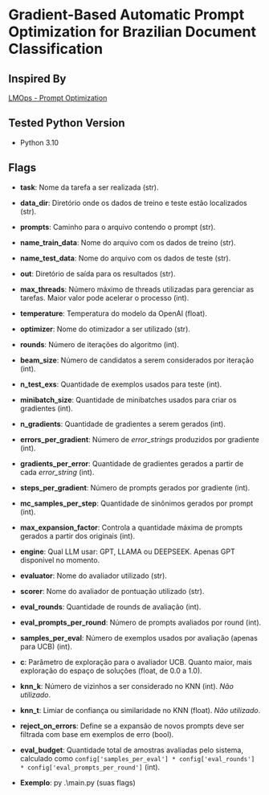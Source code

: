 ﻿# Gradient-Based Automatic Prompt Optimization for Brazilian Document Classification

## Inspired By
[LMOps - Prompt Optimization](https://github.com/microsoft/LMOps/tree/main/prompt_optimization)

## Tested Python Version
- Python 3.10

## Flags

- **task**: Nome da tarefa a ser realizada (str).  
- **data_dir**: Diretório onde os dados de treino e teste estão localizados (str).  
- **prompts**: Caminho para o arquivo contendo o prompt (str).  
- **name_train_data**: Nome do arquivo com os dados de treino (str).  
- **name_test_data**: Nome do arquivo com os dados de teste (str).  
- **out**: Diretório de saída para os resultados (str).  
- **max_threads**: Número máximo de threads utilizadas para gerenciar as tarefas. Maior valor pode acelerar o processo (int).  
- **temperature**: Temperatura do modelo da OpenAI (float).  
- **optimizer**: Nome do otimizador a ser utilizado (str).  
- **rounds**: Número de iterações do algoritmo (int).  
- **beam_size**: Número de candidatos a serem considerados por iteração (int).  
- **n_test_exs**: Quantidade de exemplos usados para teste (int).  
- **minibatch_size**: Quantidade de minibatches usados para criar os gradientes (int).  
- **n_gradients**: Quantidade de gradientes a serem gerados (int).  
- **errors_per_gradient**: Número de *error_strings* produzidos por gradiente (int).  
- **gradients_per_error**: Quantidade de gradientes gerados a partir de cada *error_string* (int).  
- **steps_per_gradient**: Número de prompts gerados por gradiente (int).  
- **mc_samples_per_step**: Quantidade de sinônimos gerados por prompt (int).  
- **max_expansion_factor**: Controla a quantidade máxima de prompts gerados a partir dos originais (int).  
- **engine**: Qual LLM usar: GPT, LLAMA ou DEEPSEEK. Apenas GPT disponivel no momento.  
- **evaluator**: Nome do avaliador utilizado (str).  
- **scorer**: Nome do avaliador de pontuação utilizado (str).  
- **eval_rounds**: Quantidade de rounds de avaliação (int).  
- **eval_prompts_per_round**: Número de prompts avaliados por round (int).  
- **samples_per_eval**: Número de exemplos usados por avaliação (apenas para UCB) (int).  
- **c**: Parâmetro de exploração para o avaliador UCB. Quanto maior, mais exploração do espaço de soluções (float, de 0.0 a 1.0).  
- **knn_k**: Número de vizinhos a ser considerado no KNN (int). *Não utilizado*.  
- **knn_t**: Limiar de confiança ou similaridade no KNN (float). *Não utilizado*.  
- **reject_on_errors**: Define se a expansão de novos prompts deve ser filtrada com base em exemplos de erro (bool).  
- **eval_budget**: Quantidade total de amostras avaliadas pelo sistema, calculado como `config['samples_per_eval'] * config['eval_rounds'] * config['eval_prompts_per_round']` (int).


- **Exemplo**: py .\main.py (suas flags)

